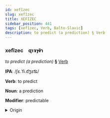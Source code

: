 ```yaml
---
id: xefîzec
slug: xefîzec
title: XEFİZEC
sidebar_position: 441
tags: [xefîzec, Verb, Balto-Slavic]
description: to predict (a prediction) § Verb
---
```


### xefîzec&emsp;<span kind="abugida">ɋɿɤɟⱴ̄ɿ</span>

*to predict (a prediction)* **§** [Verb](../../tags/Verb)

**IPA**: /ʃɛ.ˈfi.d͡ʒɛt͡ɕ/

**Verb**: to predict

**Noun**: a prediction

**Modifier**: predictable

<details>
    <summary>Origin</summary>
    Polish przewidzieć /pʂɛˈvi.d͡ʑɛt͡ɕ/<br/>
    <em>Balto-Slavic Language Family</em>
</details>